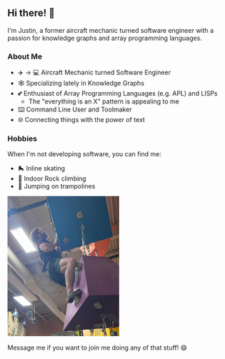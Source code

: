 ## Hi there! 👋

I'm Justin, a former aircraft mechanic turned software engineer with a passion for knowledge graphs and array programming languages.

### About Me

- ✈️ → 💻 Aircraft Mechanic turned Software Engineer
- 🕸️ Specializing lately in Knowledge Graphs
- 💕 Enthusiast of Array Programming Languages (e.g. APL) and LISPs
  - The "everything is an X" pattern is appealing to me
- ⌨️ Command Line User and Toolmaker
- 🌐 Connecting things with the power of text

### Hobbies

When I'm not developing software, you can find me:

- 🛼 Inline skating
- 🧗 Indoor Rock climbing
- 🤸 Jumping on trampolines

<!-- ![Inline Skating](https://example.com/inline_skating.jpg) -->
<!-- ![Rock Climbing](media/climb.jpg|width=200px) -->
<!-- ![Rock Climbing](media/climb.jpg) -->
<img src="media/climb.jpg" width="250px">
<!-- ![Trampoline Jumping](https://example.com/trampoline_jumping.jpg) -->

Message me if you want to join me doing any of that stuff! 😄

